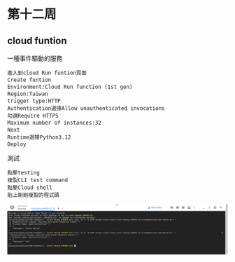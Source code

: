 # 第十二周
## cloud funtion
一種事件驅動的服務
````
進入到cloud Run funtion頁面
Create funtion
Environment:Cloud Run function (1st gen)
Region:Taiwan
trigger type:HTTP
Authentication選擇Allow unauthenticated invocations
勾選Require HTTPS
Maximum number of instances:32
Next
Runtime選擇Python3.12
Deploy
````
測試
````
點擊testing
複製CLI test command
點擊Cloud shell
貼上剛剛複製的程式碼
````
<img src="../pic/1203.png">
